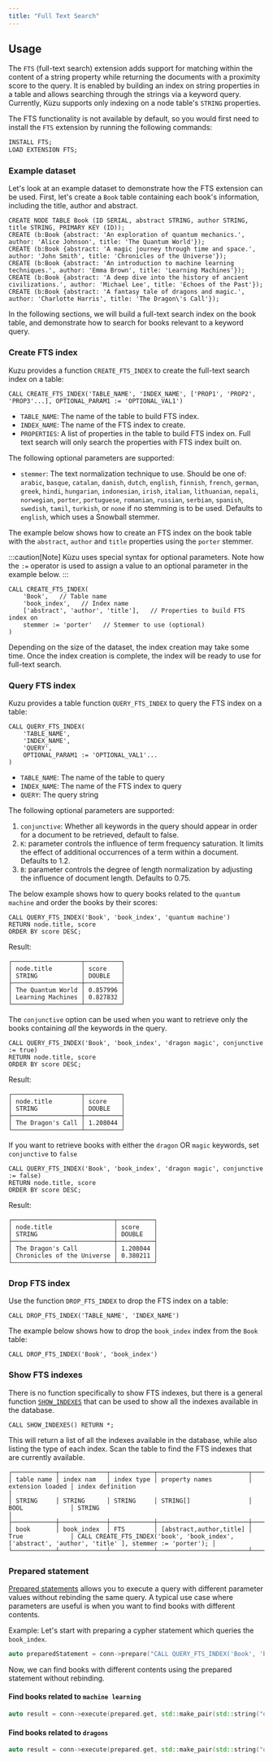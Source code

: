 ```yaml
---
title: "Full Text Search"
---
```


## Usage

The `FTS` (full-text search) extension adds support for matching within the content of a string property
while returning the documents with a proximity score to the query. It is enabled by building an index
on string properties in a table and allows searching through the strings via a keyword query.
Currently, Kùzu supports only indexing on a node table's `STRING` properties.

The FTS functionality is not available by default, so you would first need to install the `FTS`
extension by running the following commands:

```sql
INSTALL FTS;
LOAD EXTENSION FTS;
```

### Example dataset

Let's look at an example dataset to demonstrate how the FTS extension can be used.
First, let's create a `Book` table containing each book's information, including the title, author and abstract.

```cypher
CREATE NODE TABLE Book (ID SERIAL, abstract STRING, author STRING, title STRING, PRIMARY KEY (ID));
CREATE (b:Book {abstract: 'An exploration of quantum mechanics.', author: 'Alice Johnson', title: 'The Quantum World'});
CREATE (b:Book {abstract: 'A magic journey through time and space.', author: 'John Smith', title: 'Chronicles of the Universe'});
CREATE (b:Book {abstract: 'An introduction to machine learning techniques.', author: 'Emma Brown', title: 'Learning Machines'});
CREATE (b:Book {abstract: 'A deep dive into the history of ancient civilizations.', author: 'Michael Lee', title: 'Echoes of the Past'});
CREATE (b:Book {abstract: 'A fantasy tale of dragons and magic.', author: 'Charlotte Harris', title: 'The Dragon\'s Call'});
```

In the following sections, we will build a full-text search index on the book table, and demonstrate how to search for books relevant to a keyword query.

### Create FTS index

Kuzu provides a function `CREATE_FTS_INDEX` to create the full-text search index on a table:

```cypher
CALL CREATE_FTS_INDEX('TABLE_NAME', 'INDEX_NAME', ['PROP1', 'PROP2', 'PROP3'...], OPTIONAL_PARAM1 := 'OPTIONAL_VAL1')
```
- `TABLE_NAME`: The name of the table to build FTS index.
- `INDEX_NAME`: The name of the FTS index to create.
- `PROPERTIES`: A list of properties in the table to build FTS index on. Full text search will only search the properties with FTS index built on.

The following optional parameters are supported:

- `stemmer`: The text normalization technique to use. Should be one of: `arabic`, `basque`, `catalan`, `danish`, `dutch`, `english`, `finnish`, `french`, `german`, `greek`, `hindi`, `hungarian`, `indonesian`, `irish`, `italian`, `lithuanian`, `nepali`, `norwegian`, `porter`, `portuguese`, `romanian`, `russian`, `serbian`, `spanish`, `swedish`, `tamil`, `turkish`, or `none` if no stemming is to be used. Defaults to `english`,
which uses a Snowball stemmer.

The example below shows how to create an FTS index on the book table with the `abstract`, `author` and `title` properties using the `porter` stemmer.

:::caution[Note]
Kùzu uses special syntax for optional parameters. Note how the `:=` operator is used to assign a value
to an optional parameter in the example below.
:::

```cypher
CALL CREATE_FTS_INDEX(
    'Book',   // Table name
    'book_index',   // Index name
    ['abstract', 'author', 'title'],   // Properties to build FTS index on
    stemmer := 'porter'   // Stemmer to use (optional)
)
```

Depending on the size of the dataset, the index creation may take some time. Once the index creation is complete,
the index will be ready to use for full-text search.

### Query FTS index

Kuzu provides a table function `QUERY_FTS_INDEX` to query the FTS index on a table:

```cypher
CALL QUERY_FTS_INDEX(
    'TABLE_NAME',
    'INDEX_NAME',
    'QUERY',
    OPTIONAL_PARAM1 := 'OPTIONAL_VAL1'...
)
```
- `TABLE_NAME`: The name of the table to query
- `INDEX_NAME`: The name of the FTS index to query
- `QUERY`: The query string

The following optional parameters are supported:

1. `conjunctive`: Whether all keywords in the query should appear in order for a document to be retrieved, default to false.
2. `K`: parameter controls the influence of term frequency saturation. It limits the effect of additional occurrences of a term within a document. Defaults to 1.2.
3. `B`: parameter controls the degree of length normalization by adjusting the influence of document length. Defaults to 0.75.

The below example shows how to query books related to the `quantum machine` and order the books by their scores:
```cypher
CALL QUERY_FTS_INDEX('Book', 'book_index', 'quantum machine')
RETURN node.title, score
ORDER BY score DESC;
```

Result:
```
┌───────────────────┬──────────┐
│ node.title        │ score    │
│ STRING            │ DOUBLE   │
├───────────────────┼──────────┤
│ The Quantum World │ 0.857996 │
│ Learning Machines │ 0.827832 │
└───────────────────┴──────────┘
```

The `conjunctive` option can be used when you want to retrieve only the books containing _all_ the keywords in the query.
```cypher
CALL QUERY_FTS_INDEX('Book', 'book_index', 'dragon magic', conjunctive := true)
RETURN node.title, score
ORDER BY score DESC;
```

Result:
```
┌───────────────────┬──────────┐
│ node.title        │ score    │
│ STRING            │ DOUBLE   │
├───────────────────┼──────────┤
│ The Dragon's Call │ 1.208044 │
└───────────────────┴──────────┘
```

If you want to retrieve books with either the `dragon` OR `magic` keywords, set `conjunctive` to `false`
```cypher
CALL QUERY_FTS_INDEX('Book', 'book_index', 'dragon magic', conjunctive := false)
RETURN node.title, score
ORDER BY score DESC;
```

Result:
```
┌────────────────────────────┬──────────┐
│ node.title                 │ score    │
│ STRING                     │ DOUBLE   │
├────────────────────────────┼──────────┤
│ The Dragon's Call          │ 1.208044 │
│ Chronicles of the Universe │ 0.380211 │
└────────────────────────────┴──────────┘
```

### Drop FTS index

Use the function `DROP_FTS_INDEX` to drop the FTS index on a table:

```cypher
CALL DROP_FTS_INDEX('TABLE_NAME', 'INDEX_NAME')
```

The example below shows how to drop the `book_index` index from the `Book` table:

```cypher
CALL DROP_FTS_INDEX('Book', 'book_index')
```

### Show FTS indexes

There is no function specifically to show FTS indexes, but there is a general function [`SHOW_INDEXES`](/cypher/query-clauses/call) that
can be used to show all the indexes available in the database.

```cypher
CALL SHOW_INDEXES() RETURN *;
```
This will return a list of all the indexes available in the database, while also listing the type of each
index. Scan the table to find the FTS indexes that are currently available.

```
┌────────────┬─────────────┬────────────┬─────────────────────────┬──────────────────┬─────────────────────────────────────────────────────────────────────────────────────────────────────┐
│ table name │ index nam   │ index type │ property names          │ extension loaded │ index definition                                                                                    │
│ STRING     │ STRING      │ STRING     │ STRING[]                │ BOOL             │ STRING                                                                                              │
├────────────┼─────────────┼────────────┼─────────────────────────┼──────────────────┼─────────────────────────────────────────────────────────────────────────────────────────────────────┤
│ book       │ book_index  │ FTS        │ [abstract,author,title] │ True             │ CALL CREATE_FTS_INDEX('book', 'book_index', ['abstract', 'author', 'title' ], stemmer := 'porter'); │
└────────────┴─────────────┴────────────┴─────────────────────────┴──────────────────┴─────────────────────────────────────────────────────────────────────────────────────────────────────┘
```

### Prepared statement

[Prepared statements](/get-started/prepared-statements) allows you to execute a query with different parameter values without rebinding the same query.
A typical use case where parameters are useful is when you want to find books with different contents.

Example:
Let's start with preparing a cypher statement which queries the `book_index`.
```c++
auto preparedStatement = conn->prepare("CALL QUERY_FTS_INDEX('Book', 'book_index', $q) RETURN node.ID, score;");
```
Now, we can find books with different contents using the prepared statement without rebinding.

#### Find books related to `machine learning`
```c++
auto result = conn->execute(prepared.get, std::make_pair(std::string("q"), std::string("machine learning")));
```

#### Find books related to `dragons`
```c++
auto result = conn->execute(prepared.get, std::make_pair(std::string("q"), std::string("dragons")));
```

